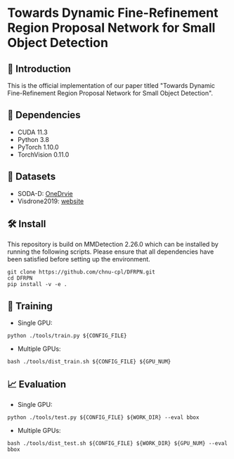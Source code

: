 # Towards Dynamic Fine-Refinement Region Proposal Network for Small Object Detection

## :loudspeaker: Introduction
This is the official implementation of our paper titled "Towards Dynamic Fine-Refinement Region Proposal Network for Small Object Detection".

## :ferris_wheel: Dependencies
 - CUDA 11.3
 - Python 3.8
 - PyTorch 1.10.0
 - TorchVision 0.11.0

## :open_file_folder: Datasets
 - SODA-D: [OneDrvie](https://nwpueducn-my.sharepoint.com/:f:/g/personal/gcheng_nwpu_edu_cn/EhXUvvPZLRRLnmo0QRmd4YUBvDLGMixS11_Sr6trwJtTrQ?e=PellK6)
 - Visdrone2019: [website](https://github.com/VisDrone/VisDrone-Datase)

<!-- 
Moreover, this repository is build on MMDetection, please refer to [mmdetection](https://github.com/open-mmlab/mmdetection) for the preparation of corresponding environment.
-->

## 🛠️ Install
This repository is build on MMDetection 2.26.0 which can be installed by running the following scripts. Please ensure that all dependencies have been satisfied before setting up the environment.
```
git clone https://github.com/chnu-cpl/DFRPN.git
cd DFRPN
pip install -v -e .
```

## 🚀 Training
 - Single GPU:
```
python ./tools/train.py ${CONFIG_FILE} 
```

 - Multiple GPUs:
```
bash ./tools/dist_train.sh ${CONFIG_FILE} ${GPU_NUM}
```

## 📈 Evaluation
 - Single GPU:
```
python ./tools/test.py ${CONFIG_FILE} ${WORK_DIR} --eval bbox
```

 - Multiple GPUs:
```
bash ./tools/dist_test.sh ${CONFIG_FILE} ${WORK_DIR} ${GPU_NUM} --eval bbox
```



